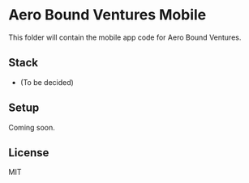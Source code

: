 # Aero Bound Ventures Mobile

This folder will contain the mobile app code for Aero Bound Ventures.

## Stack
- (To be decided)

## Setup
Coming soon.

## License
MIT 
